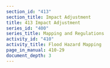 ```yaml
---
section_id: "413"
section_title: Impact Adjustment
title: 413 Impact Adjustment
series_id: "400"
series_title: Mapping and Regulations
activity_id: "410"
activity_title: Flood Hazard Mapping
page_in_manual: 410-29
document_depth: 3
---
```


